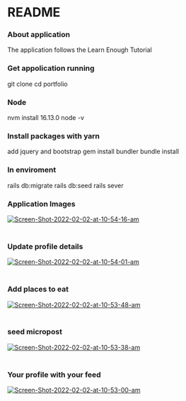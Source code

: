 # README

### About application <br>
The application follows the Learn Enough Tutorial

### Get appolication running <br>
git clone
cd portfolio

### Node <br>
nvm install 16.13.0
node -v

### Install packages with yarn <br>
add jquery and bootstrap
gem install bundler
bundle install

### In enviroment <br>
rails db:migrate
rails db:seed
rails sever

### Application Images

<a href="https://ibb.co/9ZhgMMz"><img src="https://i.ibb.co/sWCRBBk/Screen-Shot-2022-02-02-at-10-54-16-am.png" alt="Screen-Shot-2022-02-02-at-10-54-16-am" border="0"></a>
### <br> Update profile details <br>

<a href="https://ibb.co/nntY68J"><img src="https://i.ibb.co/z7DBQHv/Screen-Shot-2022-02-02-at-10-54-01-am.png" alt="Screen-Shot-2022-02-02-at-10-54-01-am" border="0"></a>
### <br> Add places to eat <br>
<a href="https://ibb.co/QpK6yM7"><img src="https://i.ibb.co/fqxCjHV/Screen-Shot-2022-02-02-at-10-53-48-am.png" alt="Screen-Shot-2022-02-02-at-10-53-48-am" border="0"></a>
### <br> seed micropost </br>
<a href="https://ibb.co/0VrDDpG"><img src="https://i.ibb.co/FqzxxkD/Screen-Shot-2022-02-02-at-10-53-38-am.png" alt="Screen-Shot-2022-02-02-at-10-53-38-am" border="0"></a>
### <br> Your profile with your feed </br>
<a href="https://ibb.co/nRhMyHm"><img src="https://i.ibb.co/XVmxPhL/Screen-Shot-2022-02-02-at-10-53-00-am.png" alt="Screen-Shot-2022-02-02-at-10-53-00-am" border="0"></a>

